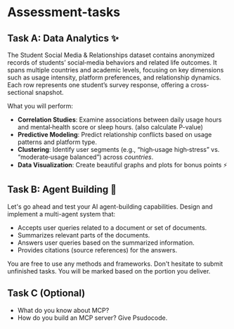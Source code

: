 # Assessment-tasks

## Task A: Data Analytics ✨
The Student Social Media & Relationships dataset contains anonymized records of students’ social‐media behaviors and related life outcomes. It spans multiple countries and academic levels, focusing on key dimensions such as usage intensity, platform preferences, and relationship dynamics. Each row represents one student’s survey response, offering a cross‐sectional snapshot.

What you will perform:
- **Correlation Studies**: Examine associations between daily usage hours and mental‐health score or sleep hours. (also calculate P-value)
- **Predictive Modeling**: Predict relationship conflicts based on usage patterns and platform type.
- **Clustering**: Identify user segments (e.g., “high‐usage high‐stress” vs. “moderate‐usage balanced”) across *countries*.
- **Data Visualization**: Create beautiful graphs and plots for bonus points ⚡


## Task B: Agent Building 🤖
Let's go ahead and test your AI agent-building capabilities. Design and implement a multi-agent system that:
- Accepts user queries related to a document or set of documents.
- Summarizes relevant parts of the documents.
- Answers user queries based on the summarized information.
- Provides citations (source references) for the answers.

You are free to use any methods and frameworks. Don't hesitate to submit unfinished tasks. You will be marked based on the portion you deliver.

## Task C (Optional)
- What do you know about MCP?
- How do you build an MCP server? Give Psudocode.

